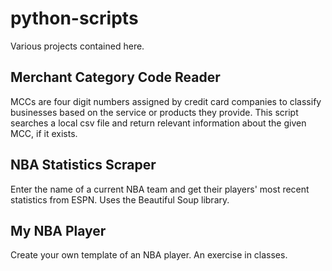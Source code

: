 python-scripts
==============

Various projects contained here.

Merchant Category Code Reader
-----------------------------
MCCs are four digit numbers assigned by credit card companies to classify businesses based on the service or products they provide. This script searches a local csv file and return relevant information about the given MCC, if it exists.

NBA Statistics Scraper
----------------------
Enter the name of a current NBA team and get their players' most recent statistics from ESPN. Uses the Beautiful Soup library.

My NBA Player
-------------
Create your own template of an NBA player. An exercise in classes. 
